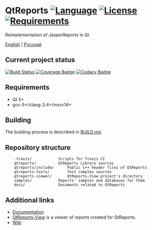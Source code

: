 # QtReports [![Language](https://img.shields.io/badge/language-C++14-blue.svg)](https://github.com/PO-31/QtReports/search?l=cpp) [![License](https://img.shields.io/badge/license-MIT-blue.svg)](https://github.com/PO-31/QtReports/blob/master/LICENSE) [![Requirements](https://img.shields.io/badge/requirements-Qt5-red.svg)](https://github.com/PO-31/QtReports/blob/master/QtReports.pro)
Reimplementation of JasperReports in Qt

[English](README.md) | [Русский](README_RU.md)

## Current project status
[![Build Status](https://api.travis-ci.org/PO-31/QtReports.svg?branch=master)](https://travis-ci.org/PO-31/QtReports) [![Coverage Badge](https://po-31.github.io/QtReports/master/badge.svg)](http://po-31.github.io/QtReports/master/) [![Codacy Badge](https://api.codacy.com/project/badge/Grade/592ade065f16400586bd20717d7ac8ee)](https://www.codacy.com/app/drclaws/QtReports?utm_source=github.com&amp;utm_medium=referral&amp;utm_content=PO-31/QtReports&amp;utm_campaign=Badge_Grade)

## Requirements
  + Qt 5+
  + gcc-5+/clang-3.4+/msvc14+

## Building
The building process is described in [BUILD.md](BUILD.md).

## Repository structure
		.travis/			Scripts for Travis CI
		qtreports/			QtReports Library sources
		qtreports/include/		Public C++ header files of QtReports
		qtreports-tests/		Test complex sources
		qtreports-viewer/		QtReports-View project's directory
		samples/			Reports' samples and databases for them
		docs/				Documents related to QtReports

## Additional links
  + [Documentation](http://po-31.github.io/)
  + [QtReports-View](./qtreports-viewer/) is a viewer of reports created for QtReports.
  + [Wiki](https://github.com/PO-31/QtReports/wiki)
